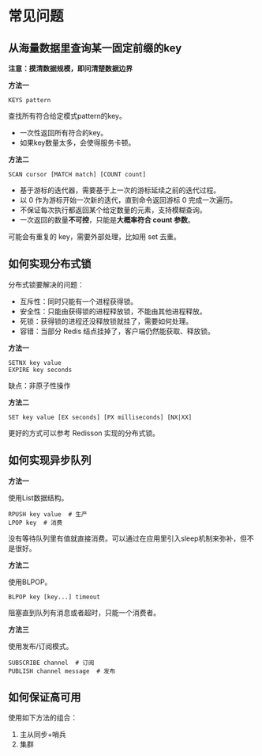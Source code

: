 # 常见问题

## 从海量数据里查询某一固定前缀的key

**注意：摸清数据规模，即问清楚数据边界**

**方法一**

```
KEYS pattern
```

查找所有符合给定模式pattern的key。

- 一次性返回所有符合的key。
- 如果key数量太多，会使得服务卡顿。

**方法二**

```
SCAN cursor [MATCH match] [COUNT count]
```

- 基于游标的迭代器，需要基于上一次的游标延续之前的迭代过程。
- 以 0 作为游标开始一次新的迭代，直到命令返回游标 0 完成一次遍历。
- 不保证每次执行都返回某个给定数量的元素，支持模糊查询。
- 一次返回的数量**不可控**，只能是**大概率符合 count 参数**。

可能会有重复的 key，需要外部处理，比如用 set 去重。

## 如何实现分布式锁

分布式锁要解决的问题：

- 互斥性：同时只能有一个进程获得锁。
- 安全性：只能由获得锁的进程释放锁，不能由其他进程释放。
- 死锁：获得锁的进程还没释放锁就挂了，需要如何处理。
- 容错：当部分 Redis 结点挂掉了，客户端仍然能获取、释放锁。

**方法一**

```
SETNX key value
EXPIRE key seconds
```

缺点：非原子性操作

**方法二**

```
SET key value [EX seconds] [PX milliseconds] [NX|XX]
```

更好的方式可以参考 Redisson 实现的分布式锁。

## 如何实现异步队列

**方法一**

使用List数据结构。

```
RPUSH key value  # 生产
LPOP key  # 消费
```

没有等待队列里有值就直接消费。可以通过在应用里引入sleep机制来弥补，但不是很好。

**方法二**

使用BLPOP。

```
BLPOP key [key...] timeout
```

阻塞直到队列有消息或者超时，只能一个消费者。

**方法三**

使用发布/订阅模式。

```
SUBSCRIBE channel  # 订阅
PUBLISH channel message  # 发布
```

## 如何保证高可用

使用如下方法的组合：

1. 主从同步+哨兵
2. 集群
